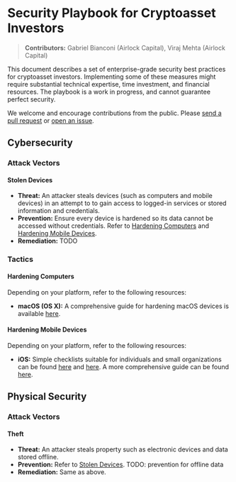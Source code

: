 # Security Playbook for Cryptoasset Investors

> **Contributors:** Gabriel Bianconi (Airlock Capital), Viraj Mehta (Airlock Capital)

This document describes a set of enterprise-grade security best practices for cryptoasset investors. Implementing some of these measures might require substantial technical expertise, time investment, and financial resources. The playbook is a work in progress, and cannot guarantee perfect security. 

We welcome and encourage contributions from the public. Please [send a pull request](https://github.com/GabrielBianconi/cryptoasset-security-playbook/pulls) or [open an issue](https://github.com/GabrielBianconi/cryptoasset-security-playbook/issues).


## Cybersecurity

### Attack Vectors

#### Stolen Devices

- **Threat:** An attacker steals devices (such as computers and mobile devices) in an attempt to to gain access to logged-in services or stored information and credentials.
- **Prevention:** Ensure every device is hardened so its data cannot be accessed without credentials. Refer to [Hardening Computers](#hardening-computers) and [Hardening Mobile Devices](#hardening-mobile-devices). 
- **Remediation:** TODO

### Tactics

#### Hardening Computers

Depending on your platform, refer to the following resources:

- **macOS (OS X):** A comprehensive guide for hardening macOS devices is available [here](https://github.com/drduh/macOS-Security-and-Privacy-Guide).

#### Hardening Mobile Devices

Depending on your platform, refer to the following resources:

- **iOS:** Simple checklists suitable for individuals and small organizations can be found [here](https://security.utexas.edu/handheld-hardening-checklists/ios) and [here](https://ecn.io/ios-hardening-guide-df60535c6c5). A more comprehensive guide can be found [here](https://www.asd.gov.au/publications/protect/ios-hardening-guide.htm).


## Physical Security

### Attack Vectors

#### Theft

- **Threat:** An attacker steals property such as electronic devices and data stored offline.
- **Prevention:** Refer to [Stolen Devices](#stolen-devices). TODO: prevention for offline data
- **Remediation:** Same as above.
